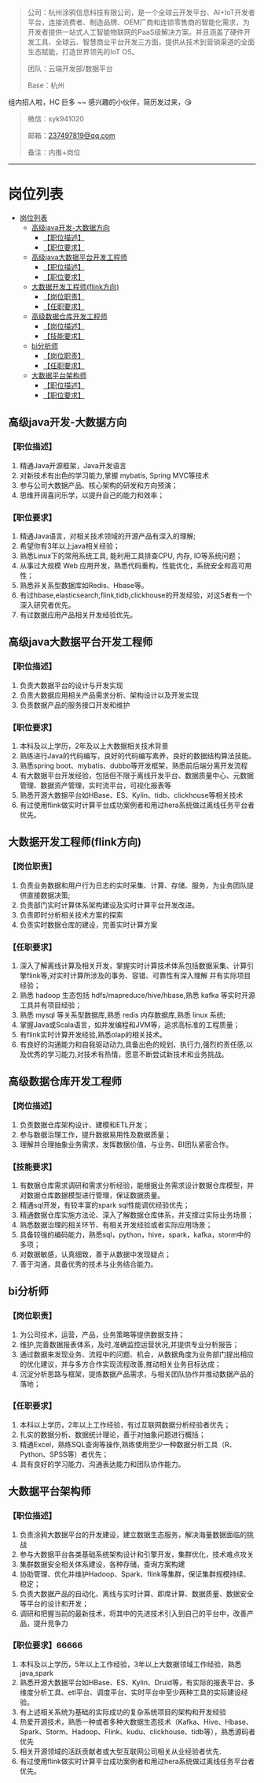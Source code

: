 > 公司：杭州涂鸦信息科技有限公司，是一个全球云开发平台、AI+IoT开发者平台，连接消费者、制造品牌、OEM厂商和连锁零售商的智能化需求，为开发者提供一站式人工智能物联网的PaaS级解决方案。并且涵盖了硬件开发工具、全球云、智慧商业平台开发三方面，提供从技术到营销渠道的全面生态赋能，打造世界领先的IoT OS。
>
> 团队：云端开发部/数据平台
>
> Base：杭州

组内招人啦，HC 巨多 ~~ 感兴趣的小伙伴，简历发过来，:kissing_heart:

> 微信：syk941020
>
> 邮箱：237497819@qq.com
>
> 备注：内推+岗位

---

# 岗位列表

* [岗位列表](#岗位列表)
  * [高级java开发-大数据方向](#高级java开发-大数据方向)
     * [【职位描述】](#职位描述)
     * [【职位要求】](#职位要求)
  * [高级java大数据平台开发工程师](#高级java大数据平台开发工程师)
     * [【职位描述】](#职位描述-1)
     * [【职位要求】](#职位要求-1)
  * [大数据开发工程师(flink方向)](#大数据开发工程师flink方向)
     * [【岗位职责】](#岗位职责)
     * [【任职要求】](#任职要求)
  * [高级数据仓库开发工程师](#高级数据仓库开发工程师)
     * [【岗位描述】](#岗位描述)
     * [【技能要求】](#技能要求)
  * [bi分析师](#bi分析师)
     * [【岗位职责】](#岗位职责-1)
     * [【任职要求】](#任职要求-1)
  * [大数据平台架构师](#大数据平台架构师)
     * [【职位描述】](#职位描述-2)
     * [【职位要求】](#职位要求-2)

## 高级java开发-大数据方向

### 【职位描述】

1. 精通Java开源框架，Java开发语言
3. 对新技术有出色的学习能力,掌握 mybatis, Spring MVC等技术
3. 参与公司大数据产品、核心架构的研发和方向预演；
4. 思维开阔喜问乐学，以提升自己的能力和效率；

### 【职位要求】

1. 精通Java语言，对相关技术领域的开源产品有深入的理解;
2. 希望你有3年以上java相关经验；
3. 熟悉Linux下的常用系统工具, 能利用工具排查CPU, 内存, IO等系统问题；
4. 从事过大规模 Web 应用开发，熟悉代码重构，性能优化，系统安全和高可用性；
5. 熟悉非关系型数据库如Redis、Hbase等。
6. 有过hbase,elasticsearch,flink,tidb,clickhouse的开发经验，对这5者有一个深入研究者优先。
7. 有过数据应用产品相关开发经验优先。

## 高级java大数据平台开发工程师

### 【职位描述】

1. 负责大数据平台的设计与开发实现
2. 负责大数据应用相关产品需求分析、架构设计以及开发实现
3. 负责数据产品的服务接口开发和维护

### 【职位要求】

1. 本科及以上学历，2年及以上大数据相关技术背景
2. 熟练进行Java的代码编写，良好的代码编写素养，良好的数据结构算法技能。
3. 熟悉spring boot、mybatis、dubbo等开发框架，熟悉前后端分离开发流程
4. 有大数据平台开发经验，包括但不限于离线开发平台、数据质量中心、元数据管理、数据资产管理，实时流平台，可视化报表等
5. 熟悉开源大数据平台如HBase、ES、Kylin、tidb、clickhouse等相关技术
6. 有过使用flink做实时计算平台成功案例者和用过hera系统做过离线任务平台者优先。

## 大数据开发工程师(flink方向)

### 【岗位职责】

1. 负责业务数据和用户行为日志的实时采集、计算、存储、服务，为业务团队提供直接数据决策;
2. 负责部门实时计算体系架构建设及实时计算平台开发改进。
3. 负责即时分析相关技术方案的探索
4. 负责实时数据仓库的建设，完善实时计算方案

### 【任职要求】

1. 深入了解离线计算及相关开发，掌握实时计算技术体系包括数据采集、计算引擎flink等,对实时计算所涉及的事务、容错、可靠性有深入理解 并有实际项目经验；
2. 熟悉 hadoop 生态包括 hdfs/mapreduce/hive/hbase,熟悉 kafka 等实时开源工具并有项目经验；
3. 熟悉 mysql 等关系型数据库,熟悉 redis 内存数据库,熟悉 linux 系统;
4. 掌握Java或Scala语言，如并发编程和JVM等，追求高标准的工程质量；
5. 有flink实时计算开发经验,熟悉olap的相关技术。
6. 有良好的沟通能力和自我驱动动力,具备出色的规划、执行力,强烈的责任感,以及优秀的学习能力,对技术有热情，愿意不断尝试新技术和业务挑战。

## 高级数据仓库开发工程师

### 【岗位描述】

1. 负责数据仓库架构设计、建模和ETL开发；
2. 参与数据治理工作，提升数据易用性及数据质量；
3. 理解并合理抽象业务需求，发挥数据价值，与业务、BI团队紧密合作。

### 【技能要求】

1. 有数据仓库需求调研和需求分析经验，能根据业务需求设计数据仓库模型，并对数据仓库数据模型进行管理，保证数据质量。
2. 精通sql开发，有较丰富的spark sql性能调优经验优先；
3. 精通数据仓库实施方法论、深入了解数据仓库体系，并支撑过实际业务场景；
4. 熟悉数据治理的相关环节、有相关开发经验或者实际应用场景；
5. 具备较强的编码能力，熟悉sql，python，hive，spark，kafka，storm中的多项；
6. 对数据敏感，认真细致，善于从数据中发现疑点；
7. 善于沟通，具备优秀的技术与业务结合能力。

## bi分析师

### 【岗位职责】

1. 为公司技术，运营，产品，业务策略等提供数据支持；
2. 维护,完善数据报表体系，及时,准确监控运营状况,并提供专业分析报告；
3. 通过数据来发现业务、流程中的问题、机会，从数据角度为业务部门提出相应的优化建议，并与多方合作实现流程改善,推动相关业务目标达成；
4. 沉淀分析思路与框架，提炼数据产品需求，与相关团队协作并推动数据产品的落地；

### 【任职要求】

1. 本科以上学历，2年以上工作经验，有过互联网数据分析经验者优先；
2. 扎实的数据分析、数据统计理论，善于对抽象问题进行概括；
3. 精通Excel，熟练SQL查询等操作,熟练使用至少一种数据分析工具（R、Python、SPSS等）者优先；
4. 具有良好的学习能力、沟通表达能力和团队协作能力。

## 大数据平台架构师

### 【职位描述】

1. 负责涂鸦大数据平台的开发建设，建立数据生态服务，解决海量数据面临的挑战
2. 参与大数据平台各类基础系统架构设计和引擎开发，集群优化，技术难点攻关
3. 集群数据安全相关体系建设，各种存储，查询方案构建
4. 协助管理、优化并维护Hadoop、Spark、flink等集群，保证集群规模持续、稳定；
5. 负责大数据产品的自动化、离线与实时计算、即席计算、数据质量、数据安全等平台的设计和开发；
6. 调研和把握当前的最新技术，将其中的先进技术引入到自己的平台中，改善产品，提升竞争力

### 【职位要求】66666

1. 本科及以上学历，5年以上工作经验，3年以上大数据领域工作经验，熟悉java,spark
2. 熟悉开源大数据平台如HBase、ES、Kylin、Druid等，有实际的报表平台、多维度分析工具、etl平台、调度平台、实时平台中至少两种工具的实际建设经验。
3. 有上述相关系统为基础的实际成功的复杂系统项目的架构和开发经验
4. 热爱开源技术，熟悉一种或者多种大数据生态技术（Kafka、Hive、Hbase、Spark、Storm、Hadoop、Flink、kudu、clickhouse、tidb等），熟悉源码者优先
5. 相关开源领域的活跃贡献者或大型互联网公司相关从业经验者优先.
6. 有过使用flink做实时计算平台成功案例者和用过hera系统做过离线任务平台者优先。

